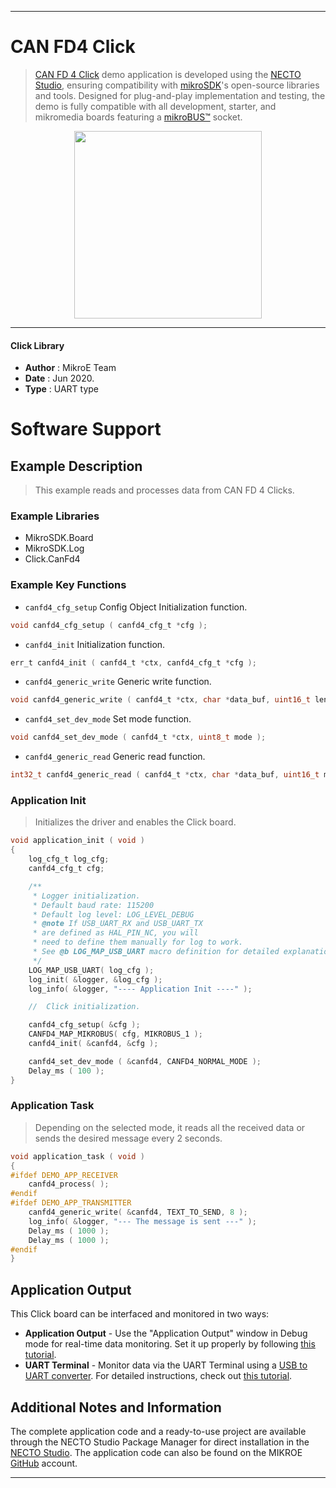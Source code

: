 
---
# CAN FD4 Click

> [CAN FD 4 Click](https://www.mikroe.com/?pid_product=MIKROE-4107) demo application is developed using
the [NECTO Studio](https://www.mikroe.com/necto), ensuring compatibility with [mikroSDK](https://www.mikroe.com/mikrosdk)'s
open-source libraries and tools. Designed for plug-and-play implementation and testing, the demo is fully compatible with
all development, starter, and mikromedia boards featuring a [mikroBUS&trade;](https://www.mikroe.com/mikrobus) socket.

<p align="center">
  <img src="https://www.mikroe.com/?pid_product=MIKROE-4107&image=1" height=300px>
</p>

---

#### Click Library

- **Author**        : MikroE Team
- **Date**          : Jun 2020.
- **Type**          : UART type

# Software Support

## Example Description

> This example reads and processes data from CAN FD 4 Clicks.

### Example Libraries

- MikroSDK.Board
- MikroSDK.Log
- Click.CanFd4

### Example Key Functions

- `canfd4_cfg_setup` Config Object Initialization function. 
```c
void canfd4_cfg_setup ( canfd4_cfg_t *cfg );
``` 
 
- `canfd4_init` Initialization function. 
```c
err_t canfd4_init ( canfd4_t *ctx, canfd4_cfg_t *cfg );
```

- `canfd4_generic_write` Generic write function. 
```c
void canfd4_generic_write ( canfd4_t *ctx, char *data_buf, uint16_t len );
```
 
- `canfd4_set_dev_mode` Set mode function. 
```c
void canfd4_set_dev_mode ( canfd4_t *ctx, uint8_t mode );
```

- `canfd4_generic_read` Generic read function. 
```c
int32_t canfd4_generic_read ( canfd4_t *ctx, char *data_buf, uint16_t max_len );
```

### Application Init

> Initializes the driver and enables the Click board.

```c
void application_init ( void )
{
    log_cfg_t log_cfg;
    canfd4_cfg_t cfg;

    /** 
     * Logger initialization.
     * Default baud rate: 115200
     * Default log level: LOG_LEVEL_DEBUG
     * @note If USB_UART_RX and USB_UART_TX 
     * are defined as HAL_PIN_NC, you will 
     * need to define them manually for log to work. 
     * See @b LOG_MAP_USB_UART macro definition for detailed explanation.
     */
    LOG_MAP_USB_UART( log_cfg );
    log_init( &logger, &log_cfg );
    log_info( &logger, "---- Application Init ----" );

    //  Click initialization.

    canfd4_cfg_setup( &cfg );
    CANFD4_MAP_MIKROBUS( cfg, MIKROBUS_1 );
    canfd4_init( &canfd4, &cfg );

    canfd4_set_dev_mode ( &canfd4, CANFD4_NORMAL_MODE );
    Delay_ms ( 100 );
}
```

### Application Task

> Depending on the selected mode, it reads all the received data or sends the desired message every 2 seconds.

```c
void application_task ( void )
{
#ifdef DEMO_APP_RECEIVER
    canfd4_process( );
#endif
#ifdef DEMO_APP_TRANSMITTER
    canfd4_generic_write( &canfd4, TEXT_TO_SEND, 8 );
    log_info( &logger, "--- The message is sent ---" );
    Delay_ms ( 1000 );
    Delay_ms ( 1000 );
#endif 
}
```

## Application Output

This Click board can be interfaced and monitored in two ways:
- **Application Output** - Use the "Application Output" window in Debug mode for real-time data monitoring.
Set it up properly by following [this tutorial](https://www.youtube.com/watch?v=ta5yyk1Woy4).
- **UART Terminal** - Monitor data via the UART Terminal using
a [USB to UART converter](https://www.mikroe.com/click/interface/usb?interface*=uart,uart). For detailed instructions,
check out [this tutorial](https://help.mikroe.com/necto/v2/Getting%20Started/Tools/UARTTerminalTool).

## Additional Notes and Information

The complete application code and a ready-to-use project are available through the NECTO Studio Package Manager for 
direct installation in the [NECTO Studio](https://www.mikroe.com/necto). The application code can also be found on
the MIKROE [GitHub](https://github.com/MikroElektronika/mikrosdk_click_v2) account.

---
